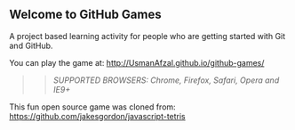 ## Welcome to GitHub Games

A project based learning activity for people who are getting started with Git and GitHub.

You can play the game at: http://UsmanAfzal.github.io/github-games/

>> _*SUPPORTED BROWSERS*: Chrome, Firefox, Safari, Opera and IE9+_

This fun open source game was cloned from: https://github.com/jakesgordon/javascript-tetris
